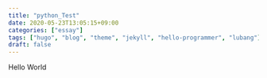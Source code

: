 ```yaml
---
title: "python_Test"
date: 2020-05-23T13:05:15+09:00
categories: ["essay"]
tags: ["hugo", "blog", "theme", "jekyll", "hello-programmer", "lubang"]
draft: false
---
```



Hello World
